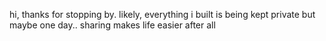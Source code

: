 hi,
thanks for stopping by.
likely, everything i built is being kept private but maybe one day..
sharing makes life easier after all
